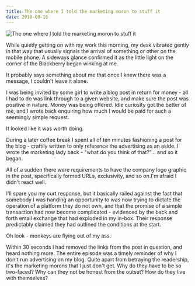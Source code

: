```yaml
---
title: The one where I told the marketing moron to stuff it
date: 2010-09-16
---
```


![The one where I told the marketing moron to stuff it](https://source.unsplash.com/_nRpqIBM40Q/1600x900)

While quietly getting on with my work this morning, my desk vibrated gently in that way that usually signals the arrival of something or other on the mobile phone. A sideways glance confirmed it as the little light on the corner of the Blackberry began winking at me.

It probably says something about me that once I knew there was a message, I couldn't leave it alone.

I was being invited by some girl to write a blog post in return for money - all I had to do was link through to a given website, and make sure the post was positive in nature. Money was being offered. Idle curiosity got the better of me, and I wrote back enquiring how much I would be paid for such a seemingly simple request.

It looked like it was worth doing.

During a later coffee break I spent all of ten minutes fashioning a post for the blog - craftily written to only reference the advertising as an aside. I wrote the marketing lady back - "what do you think of that?"... and so it began.

All of a sudden there were requirements to have the company logo graphic in the post, specifically formed URLs, exclusivity, and so on.I'm afraid I didn't react well.

I'll spare you my curt response, but it basically railed against the fact that somebody I was handing an opportunity to was now trying to dictate the operation of a platform they do not own, and that the promise of a simple transaction had now become complicated - evidenced by the back and forth email exchange that had exploded in my in-box. Their response predictably claimed they had outlined the conditions at the start.

Oh look - monkeys are flying out of my ass.

Within 30 seconds I had removed the links from the post in question, and heard nothing more. The entire episode was a timely reminder of why I don't run advertising on my blog. Quite apart from betraying the readership, it's the marketing morons that I just don't get. Why do they have to be so two-faced? Why can they not be honest from the outset? How do they live with themselves?